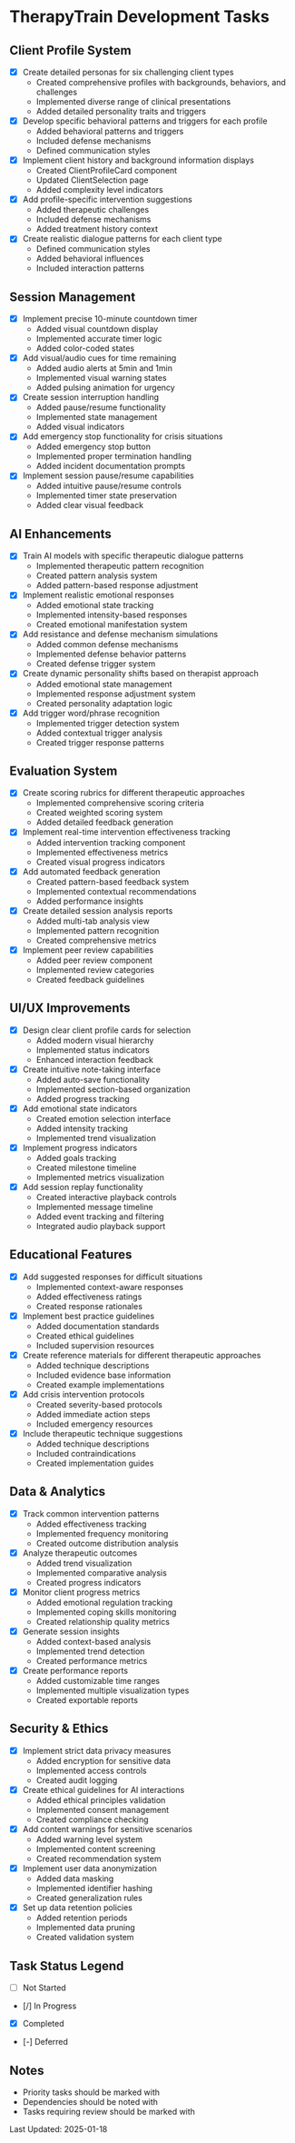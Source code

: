 # TherapyTrain Development Tasks

## Client Profile System

- [x] Create detailed personas for six challenging client types
  - Created comprehensive profiles with backgrounds, behaviors, and challenges
  - Implemented diverse range of clinical presentations
  - Added detailed personality traits and triggers
- [x] Develop specific behavioral patterns and triggers for each profile
  - Added behavioral patterns and triggers
  - Included defense mechanisms
  - Defined communication styles
- [x] Implement client history and background information displays
  - Created ClientProfileCard component
  - Updated ClientSelection page
  - Added complexity level indicators
- [x] Add profile-specific intervention suggestions
  - Added therapeutic challenges
  - Included defense mechanisms
  - Added treatment history context
- [x] Create realistic dialogue patterns for each client type
  - Defined communication styles
  - Added behavioral influences
  - Included interaction patterns

## Session Management

- [x] Implement precise 10-minute countdown timer
  - Added visual countdown display
  - Implemented accurate timer logic
  - Added color-coded states
- [x] Add visual/audio cues for time remaining
  - Added audio alerts at 5min and 1min
  - Implemented visual warning states
  - Added pulsing animation for urgency
- [x] Create session interruption handling
  - Added pause/resume functionality
  - Implemented state management
  - Added visual indicators
- [x] Add emergency stop functionality for crisis situations
  - Added emergency stop button
  - Implemented proper termination handling
  - Added incident documentation prompts
- [x] Implement session pause/resume capabilities
  - Added intuitive pause/resume controls
  - Implemented timer state preservation
  - Added clear visual feedback

## AI Enhancements

- [x] Train AI models with specific therapeutic dialogue patterns
  - Implemented therapeutic pattern recognition
  - Created pattern analysis system
  - Added pattern-based response adjustment
- [x] Implement realistic emotional responses
  - Added emotional state tracking
  - Implemented intensity-based responses
  - Created emotional manifestation system
- [x] Add resistance and defense mechanism simulations
  - Added common defense mechanisms
  - Implemented defense behavior patterns
  - Created defense trigger system
- [x] Create dynamic personality shifts based on therapist approach
  - Added emotional state management
  - Implemented response adjustment system
  - Created personality adaptation logic
- [x] Add trigger word/phrase recognition
  - Implemented trigger detection system
  - Added contextual trigger analysis
  - Created trigger response patterns

## Evaluation System

- [x] Create scoring rubrics for different therapeutic approaches
  - Implemented comprehensive scoring criteria
  - Created weighted scoring system
  - Added detailed feedback generation
- [x] Implement real-time intervention effectiveness tracking
  - Added intervention tracking component
  - Implemented effectiveness metrics
  - Created visual progress indicators
- [x] Add automated feedback generation
  - Created pattern-based feedback system
  - Implemented contextual recommendations
  - Added performance insights
- [x] Create detailed session analysis reports
  - Added multi-tab analysis view
  - Implemented pattern recognition
  - Created comprehensive metrics
- [x] Implement peer review capabilities
  - Added peer review component
  - Implemented review categories
  - Created feedback guidelines

## UI/UX Improvements

- [x] Design clear client profile cards for selection
  - Added modern visual hierarchy
  - Implemented status indicators
  - Enhanced interaction feedback
- [x] Create intuitive note-taking interface
  - Added auto-save functionality
  - Implemented section-based organization
  - Added progress tracking
- [x] Add emotional state indicators
  - Created emotion selection interface
  - Added intensity tracking
  - Implemented trend visualization
- [x] Implement progress indicators
  - Added goals tracking
  - Created milestone timeline
  - Implemented metrics visualization
- [x] Add session replay functionality
  - Created interactive playback controls
  - Implemented message timeline
  - Added event tracking and filtering
  - Integrated audio playback support

## Educational Features

- [x] Add suggested responses for difficult situations
  - Implemented context-aware responses
  - Added effectiveness ratings
  - Created response rationales
- [x] Implement best practice guidelines
  - Added documentation standards
  - Created ethical guidelines
  - Included supervision resources
- [x] Create reference materials for different therapeutic approaches
  - Added technique descriptions
  - Included evidence base information
  - Created example implementations
- [x] Add crisis intervention protocols
  - Created severity-based protocols
  - Added immediate action steps
  - Included emergency resources
- [x] Include therapeutic technique suggestions
  - Added technique descriptions
  - Included contraindications
  - Created implementation guides

## Data & Analytics

- [x] Track common intervention patterns
  - Added effectiveness tracking
  - Implemented frequency monitoring
  - Created outcome distribution analysis
- [x] Analyze therapeutic outcomes
  - Added trend visualization
  - Implemented comparative analysis
  - Created progress indicators
- [x] Monitor client progress metrics
  - Added emotional regulation tracking
  - Implemented coping skills monitoring
  - Created relationship quality metrics
- [x] Generate session insights
  - Added context-based analysis
  - Implemented trend detection
  - Created performance metrics
- [x] Create performance reports
  - Added customizable time ranges
  - Implemented multiple visualization types
  - Created exportable reports

## Security & Ethics

- [x] Implement strict data privacy measures
  - Added encryption for sensitive data
  - Implemented access controls
  - Created audit logging
- [x] Create ethical guidelines for AI interactions
  - Added ethical principles validation
  - Implemented consent management
  - Created compliance checking
- [x] Add content warnings for sensitive scenarios
  - Added warning level system
  - Implemented content screening
  - Created recommendation system
- [x] Implement user data anonymization
  - Added data masking
  - Implemented identifier hashing
  - Created generalization rules
- [x] Set up data retention policies
  - Added retention periods
  - Implemented data pruning
  - Created validation system

## Task Status Legend

- [ ] Not Started
- [/] In Progress
- [x] Completed
- [-] Deferred

## Notes

- Priority tasks should be marked with
- Dependencies should be noted with
- Tasks requiring review should be marked with

Last Updated: 2025-01-18
